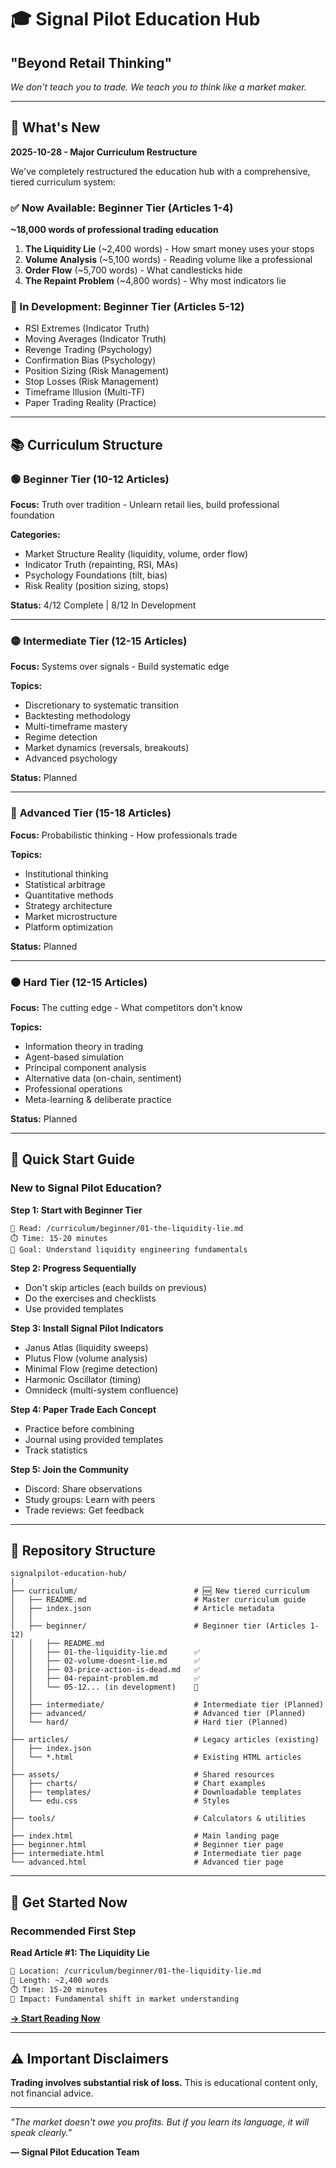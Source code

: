 # 🎓 Signal Pilot Education Hub

## **"Beyond Retail Thinking"**

*We don't teach you to trade. We teach you to think like a market maker.*

---

## 🚀 What's New

**2025-10-28 - Major Curriculum Restructure**

We've completely restructured the education hub with a comprehensive, tiered curriculum system:

### ✅ Now Available: Beginner Tier (Articles 1-4)

**~18,000 words of professional trading education**

1. **The Liquidity Lie** (~2,400 words) - How smart money uses your stops
2. **Volume Analysis** (~5,100 words) - Reading volume like a professional
3. **Order Flow** (~5,700 words) - What candlesticks hide
4. **The Repaint Problem** (~4,800 words) - Why most indicators lie

### 📝 In Development: Beginner Tier (Articles 5-12)

- RSI Extremes (Indicator Truth)
- Moving Averages (Indicator Truth)
- Revenge Trading (Psychology)
- Confirmation Bias (Psychology)
- Position Sizing (Risk Management)
- Stop Losses (Risk Management)
- Timeframe Illusion (Multi-TF)
- Paper Trading Reality (Practice)

---

## 📚 Curriculum Structure

### 🟢 **Beginner Tier** (10-12 Articles)
**Focus:** Truth over tradition - Unlearn retail lies, build professional foundation

**Categories:**
- Market Structure Reality (liquidity, volume, order flow)
- Indicator Truth (repainting, RSI, MAs)
- Psychology Foundations (tilt, bias)
- Risk Reality (position sizing, stops)

**Status:** 4/12 Complete | 8/12 In Development

---

### 🟡 **Intermediate Tier** (12-15 Articles)
**Focus:** Systems over signals - Build systematic edge

**Topics:**
- Discretionary to systematic transition
- Backtesting methodology
- Multi-timeframe mastery
- Regime detection
- Market dynamics (reversals, breakouts)
- Advanced psychology

**Status:** Planned

---

### 🔴 **Advanced Tier** (15-18 Articles)
**Focus:** Probabilistic thinking - How professionals trade

**Topics:**
- Institutional thinking
- Statistical arbitrage
- Quantitative methods
- Strategy architecture
- Market microstructure
- Platform optimization

**Status:** Planned

---

### ⚫ **Hard Tier** (12-15 Articles)
**Focus:** The cutting edge - What competitors don't know

**Topics:**
- Information theory in trading
- Agent-based simulation
- Principal component analysis
- Alternative data (on-chain, sentiment)
- Professional operations
- Meta-learning & deliberate practice

**Status:** Planned

---

## 🎯 Quick Start Guide

### New to Signal Pilot Education?

**Step 1: Start with Beginner Tier**
```
📖 Read: /curriculum/beginner/01-the-liquidity-lie.md
⏱️ Time: 15-20 minutes
🎯 Goal: Understand liquidity engineering fundamentals
```

**Step 2: Progress Sequentially**
- Don't skip articles (each builds on previous)
- Do the exercises and checklists
- Use provided templates

**Step 3: Install Signal Pilot Indicators**
- Janus Atlas (liquidity sweeps)
- Plutus Flow (volume analysis)
- Minimal Flow (regime detection)
- Harmonic Oscillator (timing)
- Omnideck (multi-system confluence)

**Step 4: Paper Trade Each Concept**
- Practice before combining
- Journal using provided templates
- Track statistics

**Step 5: Join the Community**
- Discord: Share observations
- Study groups: Learn with peers
- Trade reviews: Get feedback

---

## 📂 Repository Structure

```
signalpilot-education-hub/
│
├── curriculum/                          # 🆕 New tiered curriculum
│   ├── README.md                        # Master curriculum guide
│   ├── index.json                       # Article metadata
│   │
│   ├── beginner/                        # Beginner tier (Articles 1-12)
│   │   ├── README.md
│   │   ├── 01-the-liquidity-lie.md      ✅
│   │   ├── 02-volume-doesnt-lie.md      ✅
│   │   ├── 03-price-action-is-dead.md   ✅
│   │   ├── 04-repaint-problem.md        ✅
│   │   └── 05-12... (in development)    📝
│   │
│   ├── intermediate/                    # Intermediate tier (Planned)
│   ├── advanced/                        # Advanced tier (Planned)
│   └── hard/                            # Hard tier (Planned)
│
├── articles/                            # Legacy articles (existing)
│   ├── index.json
│   └── *.html                           # Existing HTML articles
│
├── assets/                              # Shared resources
│   ├── charts/                          # Chart examples
│   ├── templates/                       # Downloadable templates
│   └── edu.css                          # Styles
│
├── tools/                               # Calculators & utilities
│
├── index.html                           # Main landing page
├── beginner.html                        # Beginner tier page
├── intermediate.html                    # Intermediate tier page
└── advanced.html                        # Advanced tier page
```

---

## 🚀 Get Started Now

### Recommended First Step

**Read Article #1: The Liquidity Lie**

```bash
📍 Location: /curriculum/beginner/01-the-liquidity-lie.md
📖 Length: ~2,400 words
⏱️ Time: 15-20 minutes
🎯 Impact: Fundamental shift in market understanding
```

[**→ Start Reading Now**](./curriculum/beginner/01-the-liquidity-lie.md)

---

## ⚠️ Important Disclaimers

**Trading involves substantial risk of loss.** This is educational content only, not financial advice.

---

*"The market doesn't owe you profits. But if you learn its language, it will speak clearly."*

**— Signal Pilot Education Team**
